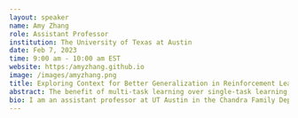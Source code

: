 ```yaml
---
layout: speaker
name: Amy Zhang
role: Assistant Professor
institution: The University of Texas at Austin
date: Feb 7, 2023
time: 9:00 am - 10:00 am EST
website: https:/amyzhang.github.io
image: /images/amyzhang.png
title: Exploring Context for Better Generalization in Reinforcement Learning 
abstract: The benefit of multi-task learning over single-task learning relies on the ability to use relations across tasks to improve performance on any single task. While sharing representations is an important mechanism to share information across tasks, its success depends on how well the structure underlying the tasks is captured. In some real-world situations, we have access to metadata, or additional information about a task, that may not provide any new insight in the context of a single task setup alone but inform relations across multiple tasks. While this metadata can be useful for improving multi-task learning performance, effectively incorporating it can be an additional challenge. In this talk, we explore various ways to utilize context to improve positive transfer in multi-task reinforcement learning.
bio: I am an assistant professor at UT Austin in the Chandra Family Department of Electrical and Computer Engineering . My work focuses on improving generalization in reinforcement learning through bridging theory and practice in learning and utilizing structure in real world problems. Previously I was a research scientist at Meta AI and a postdoctoral fellow at UC Berkeley. I obtained my PhD from McGill University and the Mila Institute in 2021, and also previously obtained an M.Eng. in EECS and dual B.Sci. degrees in Mathematics and EECS from MIT.
---
```

